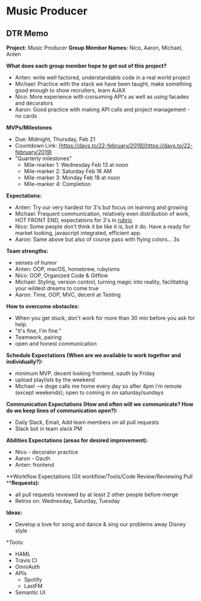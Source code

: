 # Music Producer
## DTR Memo

**Project:** Music Producer
**Group Member Names:** Nico, Aaron, Michael, Anten

**What does each group member hope to get out of this project?**
- Anten: write well factored, understandable code in a real world project
- Michael: Practice with the stack we have been taught, make something good enough to show recruiters, learn AJAX
- Nico: More experience with consuming API's as well as using facades and decorators
- Aaron: Good practice with making API calls and project management - no cards

**MVPs/Milestones**
- Due: Midnight, Thursday, Feb 21
- Countdown Link: [https://days.to/22-february/2019](https://days.to/22-february/2019)
- "Quarterly milestones"
    - Mile-marker 1: Wednesday Feb 13 at noon
    - Mile-marker 2: Saturday Feb 16 AM
    - Mile-marker 3: Monday Feb 18 at noon
    - Mile-marker 4: Completion

**Expectations:**

- Anten: Try our very hardest for 3's but focus on learning and growing
- Michael: Frequent communication, relatively even distribution of work, HOT FRONT END, expectations for 3's in [rubric](http://backend.turing.io/module3/projects/terrificus)
- Nico: Some people don't think it be like it is, but it do. Have a ready for market looking, javascript integrated, efficient app.
- Aaron: Same above but also of course pass with flying colors... 3s

**Team strengths:**
- senses of humor
- Anten: OOP, macOS, homebrew, rubyisms
- Nico: OOP, Organized Code & Gitflow
- Michael: Styling, version control, turning magic into reality, facilitating your wildest dreams to come true
- Aaron: Time, OOP, MVC, decent at Testing

**How to overcome obstacles:**
- When you get stuck, don't work for more than 30 min before you ask for help.
- "It's fine, I'm fine."
- Teamwork, pairing
- open and honest communication

**Schedule Expectations (When are we available to work together and individually?):**
- minimum MVP, decent looking frontend, oauth by Friday
- upload playlists by the weekend
- Michael —> doge calls me home every day so after 4pm i'm remote (except weekends); open to coming in on saturday/sundays

**Communication Expectations (How and often will we communicate? How do we keep lines of communication open?):**
- Daily Slack, Email, Add team members on all pull requests
- Slack bot in team slack PM

**Abilities Expectations (areas for desired improvement):**
- Nico - decorator practice
- Aaron - Oauth
- Anten: frontend

**Workflow Expectations (Git workflow/Tools/Code Review/Reviewing Pull ****Requests):**
- all pull requests reviewed by at least 2 other people before merge
- Retros on: Wednesday, Saturday, Tuesday

**Ideas:**
- Develop a love for song and dance & sing our problems away Disney style

**Tools:*
- HAML
- Travis CI
- OmniAuth
- APIs
    - Spotify
    - LastFM
- Semantic UI
